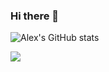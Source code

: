 ### Hi there 👋

![Alex's GitHub stats](https://github-readme-stats.vercel.app/api?username=alexliap&show_icons=true&hide=contribs&theme=radical)

<img src="https://github-readme-stats.vercel.app/api/top-langs?username=alexliap&hide=jupyter%20notebook" />
